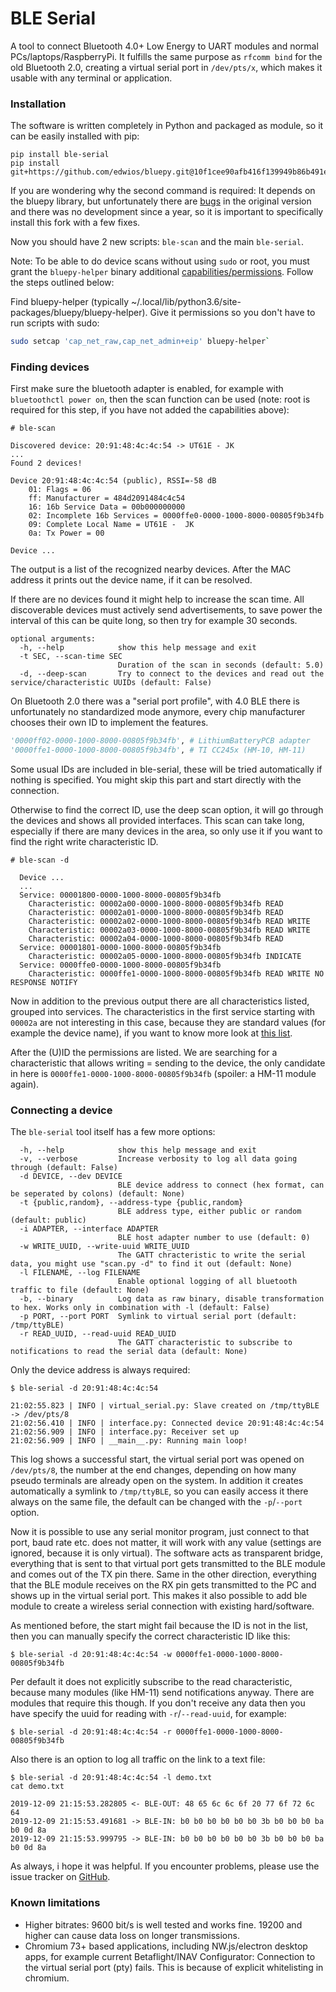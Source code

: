# BLE Serial
A tool to connect Bluetooth 4.0+ Low Energy to UART modules and normal PCs/laptops/RaspberryPi. 
It fulfills the same purpose as `rfcomm bind` for the old Bluetooth 2.0, creating a virtual serial port in `/dev/pts/x`, which makes it usable with any terminal or application.

### Installation
The software is written completely in Python and packaged as module, so it can be easily installed with pip:
```
pip install ble-serial
pip install git+https://github.com/edwios/bluepy.git@10f1cee90afb416f139949b86b491e4cfa98c886
```
If you are wondering why the second command is required: It depends on the bluepy library, but unfortunately there are [bugs](https://github.com/IanHarvey/bluepy/issues/253) in the original version and there was no development since a year, so it is important to specifically install this fork with a few fixes.

Now you should have 2 new scripts: `ble-scan` and the main `ble-serial`.

Note: To be able to do device scans without using `sudo` or root, you must grant the `bluepy-helper` binary additional [capabilities/permissions](https://github.com/IanHarvey/bluepy/issues/313#issuecomment-428324639). Follow the steps outlined below:

Find bluepy-helper (typically ~/.local/lib/python3.6/site-packages/bluepy/bluepy-helper).
Give it permissions so you don't have to run scripts with sudo:
```sh
sudo setcap 'cap_net_raw,cap_net_admin+eip' bluepy-helper`
```

### Finding devices
First make sure the bluetooth adapter is enabled, for example with `bluetoothctl power on`, then the scan function can be used (note: root is required for this step, if you have not added the capabilities above):
```
# ble-scan
```
```
Discovered device: 20:91:48:4c:4c:54 -> UT61E - JK
...
Found 2 devices!

Device 20:91:48:4c:4c:54 (public), RSSI=-58 dB
    01: Flags = 06
    ff: Manufacturer = 484d2091484c4c54
    16: 16b Service Data = 00b000000000
    02: Incomplete 16b Services = 0000ffe0-0000-1000-8000-00805f9b34fb
    09: Complete Local Name = UT61E -  JK
    0a: Tx Power = 00

Device ...
```
The output is a list of the recognized nearby devices. After the MAC address it prints out the device name, if it can be resolved.

If there are no devices found it might help to increase the scan time. All discoverable devices must actively send advertisements, to save power the interval of this can be quite long, so then try for example 30 seconds.
```
optional arguments:
  -h, --help            show this help message and exit
  -t SEC, --scan-time SEC
                        Duration of the scan in seconds (default: 5.0)
  -d, --deep-scan       Try to connect to the devices and read out the service/characteristic UUIDs (default: False)
```
On Bluetooth 2.0 there was a "serial port profile", with 4.0 BLE there is unfortunately no standardized mode anymore, every chip manufacturer chooses their own ID to implement the features. 
```py
'0000ff02-0000-1000-8000-00805f9b34fb', # LithiumBatteryPCB adapter
'0000ffe1-0000-1000-8000-00805f9b34fb', # TI CC245x (HM-10, HM-11)
```
Some usual IDs are included in ble-serial, these will be tried automatically if nothing is specified.
You might skip this part and start directly with the connection.

Otherwise to find the correct ID, use the deep scan option, it will go through the devices and shows all provided interfaces. This scan can take long, especially if there are many devices in the area, so only use it if you want to find the right write characteristic ID.
```
# ble-scan -d
```
```
  Device ...
  ...
  Service: 00001800-0000-1000-8000-00805f9b34fb
    Characteristic: 00002a00-0000-1000-8000-00805f9b34fb READ 
    Characteristic: 00002a01-0000-1000-8000-00805f9b34fb READ 
    Characteristic: 00002a02-0000-1000-8000-00805f9b34fb READ WRITE 
    Characteristic: 00002a03-0000-1000-8000-00805f9b34fb READ WRITE 
    Characteristic: 00002a04-0000-1000-8000-00805f9b34fb READ 
  Service: 00001801-0000-1000-8000-00805f9b34fb
    Characteristic: 00002a05-0000-1000-8000-00805f9b34fb INDICATE 
  Service: 0000ffe0-0000-1000-8000-00805f9b34fb
    Characteristic: 0000ffe1-0000-1000-8000-00805f9b34fb READ WRITE NO RESPONSE NOTIFY 
```
Now in addition to the previous output there are all characteristics listed, grouped into services. The characteristics in the first service starting with `00002a` are not interesting in this case, because they are standard values (for example the device name), if you want to know more look at [this list](https://gist.github.com/sam016/4abe921b5a9ee27f67b3686910293026#file-allgattcharacteristics-java-L57).

After the (U)ID the permissions are listed. We are searching for a characteristic that allows writing = sending to the device, the only candidate in here is `0000ffe1-0000-1000-8000-00805f9b34fb` (spoiler: a HM-11 module again).



### Connecting a device
The `ble-serial` tool itself has a few more options:
```
  -h, --help            show this help message and exit
  -v, --verbose         Increase verbosity to log all data going through (default: False)
  -d DEVICE, --dev DEVICE
                        BLE device address to connect (hex format, can be seperated by colons) (default: None)
  -t {public,random}, --address-type {public,random}
                        BLE address type, either public or random (default: public)
  -i ADAPTER, --interface ADAPTER
                        BLE host adapter number to use (default: 0)
  -w WRITE_UUID, --write-uuid WRITE_UUID
                        The GATT chracteristic to write the serial data, you might use "scan.py -d" to find it out (default: None)
  -l FILENAME, --log FILENAME
                        Enable optional logging of all bluetooth traffic to file (default: None)
  -b, --binary          Log data as raw binary, disable transformation to hex. Works only in combination with -l (default: False)
  -p PORT, --port PORT  Symlink to virtual serial port (default: /tmp/ttyBLE)
  -r READ_UUID, --read-uuid READ_UUID
                        The GATT characteristic to subscribe to notifications to read the serial data (default: None)

```
Only the device address is always required:
```
$ ble-serial -d 20:91:48:4c:4c:54
```
```
21:02:55.823 | INFO | virtual_serial.py: Slave created on /tmp/ttyBLE -> /dev/pts/8
21:02:56.410 | INFO | interface.py: Connected device 20:91:48:4c:4c:54
21:02:56.909 | INFO | interface.py: Receiver set up
21:02:56.909 | INFO | __main__.py: Running main loop!
```
This log shows a successful start, the virtual serial port was opened on `/dev/pts/8`, the number at the end changes, depending on how many pseudo terminals are already open on the system. In addition it creates automatically a symlink to `/tmp/ttyBLE`, so you can easily access it there always on the same file, the default can be changed with the `-p`/`--port` option.

Now it is possible to use any serial monitor program, just connect to that port, baud rate etc. does not matter, it will work with any value (settings are ignored, because it is only virtual).
The software acts as transparent bridge, everything that is sent to that virtual port gets transmitted to the BLE module and comes out of the TX pin there. Same in the other direction, everything that the BLE module receives on the RX pin gets transmitted to the PC and shows up in the virtual serial port. This makes it also possible to add ble module to create a wireless serial connection with existing hard/software.

As mentioned before, the start might fail because the ID is not in the list, then you can manually specify the correct characteristic ID like this:
```
$ ble-serial -d 20:91:48:4c:4c:54 -w 0000ffe1-0000-1000-8000-00805f9b34fb
```

Per default it does not explicitly subscribe to the read characteristic, because many modules (like HM-11) send notifications anyway. There are modules that require this though. If you don't receive any data then you have specify the uuid for reading with `-r`/`--read-uuid`, for example:
```
$ ble-serial -d 20:91:48:4c:4c:54 -r 0000ffe1-0000-1000-8000-00805f9b34fb
```

Also there is an option to log all traffic on the link to a text file:
```
$ ble-serial -d 20:91:48:4c:4c:54 -l demo.txt
cat demo.txt
```
```
2019-12-09 21:15:53.282805 <- BLE-OUT: 48 65 6c 6c 6f 20 77 6f 72 6c 64
2019-12-09 21:15:53.491681 -> BLE-IN: b0 b0 b0 b0 b0 b0 3b b0 b0 b0 ba b0 0d 8a
2019-12-09 21:15:53.999795 -> BLE-IN: b0 b0 b0 b0 b0 b0 3b b0 b0 b0 ba b0 0d 8a
```

As always, i hope it was helpful. If you encounter problems, please use the issue tracker on [GitHub](https://github.com/Jakeler/ble-serial/issues).

### Known limitations
* Higher bitrates: 9600 bit/s is well tested and works fine. 19200 and higher can cause data loss on longer transmissions.
* Chromium 73+ based applications, including NW.js/electron desktop apps, for example current Betaflight/INAV Configurator: Connection to the virtual serial port (pty) fails. This is because of explicit whitelisting in chromium.

